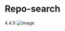 # Repo-search
4.4.9
 ![image](https://user-images.githubusercontent.com/109068612/222894900-691eb538-ded9-4f7d-a682-d709e90ee2f0.png)

